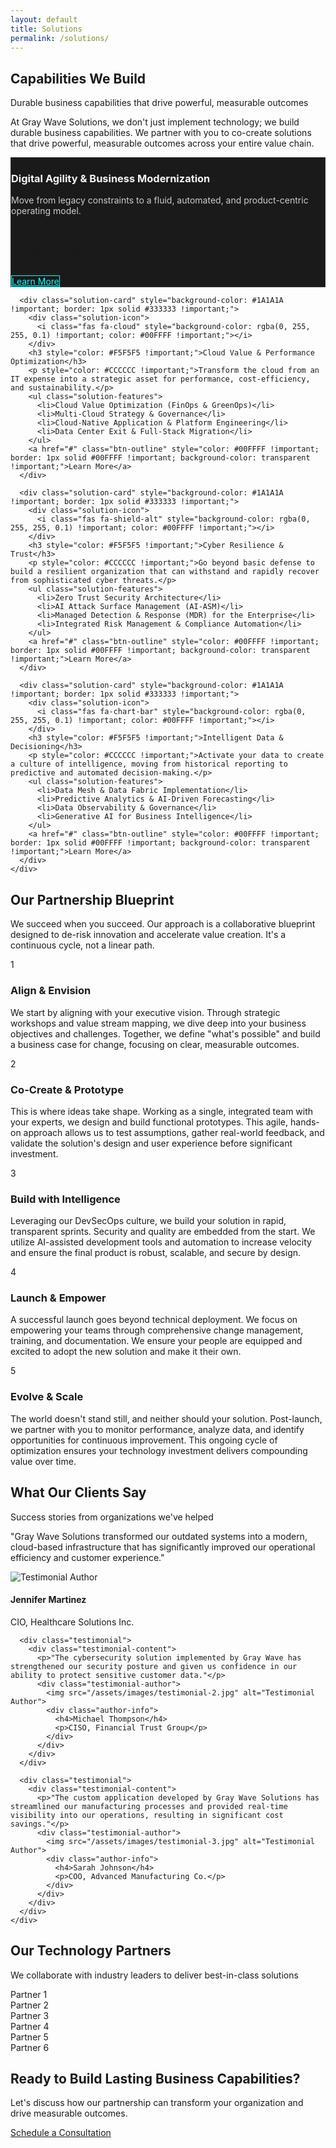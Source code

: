 ```yaml
---
layout: default
title: Solutions
permalink: /solutions/
---
```


<section class="page-header">
  <div class="container">
    <div class="page-header-content">
      <h1>Capabilities We Build</h1>
      <p>Durable business capabilities that drive powerful, measurable outcomes</p>
    </div>
  </div>
</section>

<section class="solutions-intro">
  <div class="container">
    <div class="intro-content">
      <p>At Gray Wave Solutions, we don't just implement technology; we build durable business capabilities. We partner with you to co-create solutions that drive powerful, measurable outcomes across your entire value chain.</p>
    </div>
  </div>
</section>

<section class="solutions-grid">
  <div class="container">
    <div class="solution-cards">
      <div class="solution-card" style="background-color: #1A1A1A !important; border: 1px solid #333333 !important;">
        <div class="solution-icon">
          <i class="fas fa-laptop-code" style="background-color: rgba(0, 255, 255, 0.1) !important; color: #00FFFF !important;"></i>
        </div>
        <h3 style="color: #F5F5F5 !important;">Digital Agility & Business Modernization</h3>
        <p style="color: #CCCCCC !important;">Move from legacy constraints to a fluid, automated, and product-centric operating model.</p>
        <ul class="solution-features">
          <li>Product-Centric Transformation</li>
          <li>AI-Powered Business Process Augmentation</li>
          <li>Legacy System Modernization & Decommissioning</li>
          <li>Composable Enterprise Architecture</li>
        </ul>
        <a href="#" class="btn-outline" style="color: #00FFFF !important; border: 1px solid #00FFFF !important; background-color: transparent !important;">Learn More</a>
      </div>
      
      <div class="solution-card" style="background-color: #1A1A1A !important; border: 1px solid #333333 !important;">
        <div class="solution-icon">
          <i class="fas fa-cloud" style="background-color: rgba(0, 255, 255, 0.1) !important; color: #00FFFF !important;"></i>
        </div>
        <h3 style="color: #F5F5F5 !important;">Cloud Value & Performance Optimization</h3>
        <p style="color: #CCCCCC !important;">Transform the cloud from an IT expense into a strategic asset for performance, cost-efficiency, and sustainability.</p>
        <ul class="solution-features">
          <li>Cloud Value Optimization (FinOps & GreenOps)</li>
          <li>Multi-Cloud Strategy & Governance</li>
          <li>Cloud-Native Application & Platform Engineering</li>
          <li>Data Center Exit & Full-Stack Migration</li>
        </ul>
        <a href="#" class="btn-outline" style="color: #00FFFF !important; border: 1px solid #00FFFF !important; background-color: transparent !important;">Learn More</a>
      </div>
      
      <div class="solution-card" style="background-color: #1A1A1A !important; border: 1px solid #333333 !important;">
        <div class="solution-icon">
          <i class="fas fa-shield-alt" style="background-color: rgba(0, 255, 255, 0.1) !important; color: #00FFFF !important;"></i>
        </div>
        <h3 style="color: #F5F5F5 !important;">Cyber Resilience & Trust</h3>
        <p style="color: #CCCCCC !important;">Go beyond basic defense to build a resilient organization that can withstand and rapidly recover from sophisticated cyber threats.</p>
        <ul class="solution-features">
          <li>Zero Trust Security Architecture</li>
          <li>AI Attack Surface Management (AI-ASM)</li>
          <li>Managed Detection & Response (MDR) for the Enterprise</li>
          <li>Integrated Risk Management & Compliance Automation</li>
        </ul>
        <a href="#" class="btn-outline" style="color: #00FFFF !important; border: 1px solid #00FFFF !important; background-color: transparent !important;">Learn More</a>
      </div>
      
      <div class="solution-card" style="background-color: #1A1A1A !important; border: 1px solid #333333 !important;">
        <div class="solution-icon">
          <i class="fas fa-chart-bar" style="background-color: rgba(0, 255, 255, 0.1) !important; color: #00FFFF !important;"></i>
        </div>
        <h3 style="color: #F5F5F5 !important;">Intelligent Data & Decisioning</h3>
        <p style="color: #CCCCCC !important;">Activate your data to create a culture of intelligence, moving from historical reporting to predictive and automated decision-making.</p>
        <ul class="solution-features">
          <li>Data Mesh & Data Fabric Implementation</li>
          <li>Predictive Analytics & AI-Driven Forecasting</li>
          <li>Data Observability & Governance</li>
          <li>Generative AI for Business Intelligence</li>
        </ul>
        <a href="#" class="btn-outline" style="color: #00FFFF !important; border: 1px solid #00FFFF !important; background-color: transparent !important;">Learn More</a>
      </div>
    </div>
  </div>
</section>

<section class="solution-approach">
  <div class="container">
    <div class="section-header">
      <h2>Our Partnership Blueprint</h2>
      <p>We succeed when you succeed. Our approach is a collaborative blueprint designed to de-risk innovation and accelerate value creation. It's a continuous cycle, not a linear path.</p>
    </div>
    <div class="approach-steps">
      <div class="approach-step">
        <div class="step-number">1</div>
        <div class="step-content">
          <h3>Align & Envision</h3>
          <p>We start by aligning with your executive vision. Through strategic workshops and value stream mapping, we dive deep into your business objectives and challenges. Together, we define "what's possible" and build a business case for change, focusing on clear, measurable outcomes.</p>
        </div>
      </div>
      <div class="approach-step">
        <div class="step-number">2</div>
        <div class="step-content">
          <h3>Co-Create & Prototype</h3>
          <p>This is where ideas take shape. Working as a single, integrated team with your experts, we design and build functional prototypes. This agile, hands-on approach allows us to test assumptions, gather real-world feedback, and validate the solution's design and user experience before significant investment.</p>
        </div>
      </div>
      <div class="approach-step">
        <div class="step-number">3</div>
        <div class="step-content">
          <h3>Build with Intelligence</h3>
          <p>Leveraging our DevSecOps culture, we build your solution in rapid, transparent sprints. Security and quality are embedded from the start. We utilize AI-assisted development tools and automation to increase velocity and ensure the final product is robust, scalable, and secure by design.</p>
        </div>
      </div>
      <div class="approach-step">
        <div class="step-number">4</div>
        <div class="step-content">
          <h3>Launch & Empower</h3>
          <p>A successful launch goes beyond technical deployment. We focus on empowering your teams through comprehensive change management, training, and documentation. We ensure your people are equipped and excited to adopt the new solution and make it their own.</p>
        </div>
      </div>
      <div class="approach-step">
        <div class="step-number">5</div>
        <div class="step-content">
          <h3>Evolve & Scale</h3>
          <p>The world doesn't stand still, and neither should your solution. Post-launch, we partner with you to monitor performance, analyze data, and identify opportunities for continuous improvement. This ongoing cycle of optimization ensures your technology investment delivers compounding value over time.</p>
        </div>
      </div>
    </div>
  </div>
</section>

<section class="testimonials">
  <div class="container">
    <div class="section-header">
      <h2>What Our Clients Say</h2>
      <p>Success stories from organizations we've helped</p>
    </div>
    <div class="testimonials-slider">
      <div class="testimonial">
        <div class="testimonial-content">
          <p>"Gray Wave Solutions transformed our outdated systems into a modern, cloud-based infrastructure that has significantly improved our operational efficiency and customer experience."</p>
          <div class="testimonial-author">
            <img src="/assets/images/testimonial-1.jpg" alt="Testimonial Author">
            <div class="author-info">
              <h4>Jennifer Martinez</h4>
              <p>CIO, Healthcare Solutions Inc.</p>
            </div>
          </div>
        </div>
      </div>
      
      <div class="testimonial">
        <div class="testimonial-content">
          <p>"The cybersecurity solution implemented by Gray Wave has strengthened our security posture and given us confidence in our ability to protect sensitive customer data."</p>
          <div class="testimonial-author">
            <img src="/assets/images/testimonial-2.jpg" alt="Testimonial Author">
            <div class="author-info">
              <h4>Michael Thompson</h4>
              <p>CISO, Financial Trust Group</p>
            </div>
          </div>
        </div>
      </div>
      
      <div class="testimonial">
        <div class="testimonial-content">
          <p>"The custom application developed by Gray Wave Solutions has streamlined our manufacturing processes and provided real-time visibility into our operations, resulting in significant cost savings."</p>
          <div class="testimonial-author">
            <img src="/assets/images/testimonial-3.jpg" alt="Testimonial Author">
            <div class="author-info">
              <h4>Sarah Johnson</h4>
              <p>COO, Advanced Manufacturing Co.</p>
            </div>
          </div>
        </div>
      </div>
    </div>
  </div>
</section>

<section class="partners">
  <div class="container">
    <div class="section-header">
      <h2>Our Technology Partners</h2>
      <p>We collaborate with industry leaders to deliver best-in-class solutions</p>
    </div>
    <div class="partner-logos">
      <!-- Replace with actual partner logos -->
      <div class="partner-logo">Partner 1</div>
      <div class="partner-logo">Partner 2</div>
      <div class="partner-logo">Partner 3</div>
      <div class="partner-logo">Partner 4</div>
      <div class="partner-logo">Partner 5</div>
      <div class="partner-logo">Partner 6</div>
    </div>
  </div>
</section>

<section class="cta">
  <div class="container">
    <div class="cta-content">
      <h2>Ready to Build Lasting Business Capabilities?</h2>
      <p>Let's discuss how our partnership can transform your organization and drive measurable outcomes.</p>
      <a href="/contact" class="btn-primary">Schedule a Consultation</a>
    </div>
  </div>
</section>
